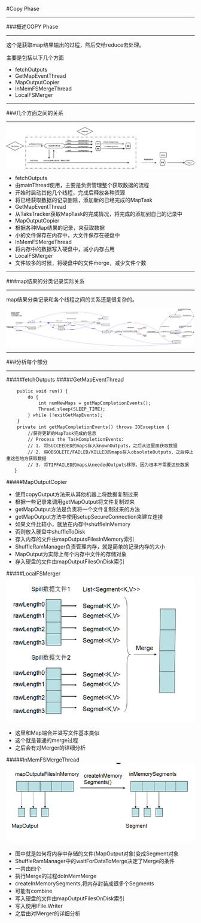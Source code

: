 #Copy Phase
***

###概述COPY Phase
***

这个是获取map结果输出的过程，然后交给reduce去处理。

主要是包括以下几个方面

* fetchOutputs
* GetMapEventThread
* MapOutputCopier
* InMemFSMergeThread 
* LocalFSMerger

***
###几个方面之间的关系
***
![CopyPhase](_image/4.1.CopyPhase.png)

* fetchOutputs
 * 由mainThread使用，主要是负责管理整个获取数据的流程
 * 开始时启动其他几个线程，完成后释放各种资源
 * 将已经获取数据的记录删除，添加新的已经完成的MapTask
* GetMapEventThread
 * 从TaksTracker获取MapTask的完成情况，将完成的添加到自己的记录中
* MapOutputCopier
 * 根据各种Map结果的记录，来获取数据
 * 小的文件保存在内存中，大文件保存在硬盘中
* InMemFSMergeThread 
 * 将内存中的数据写入硬盘中，减小内存占用
* LocalFSMerger
 * 文件较多的时候，将硬盘中的文件merge，减少文件个数

***
###map结果的分类记录实际关系
***

map结果分类记录和各个线程之间的关系还是很复杂的。

![CopyPhaseRecords](_image/4.2.CopyPhaseRecords.png)

***
###分析每个部分
***
#####fetchOutputs
#####GetMapEventThread
```
    public void run() {        
        do {
            int numNewMaps = getMapCompletionEvents();       
            Thread.sleep(SLEEP_TIME);
        } while (!exitGetMapEvents);
    }
    private int getMapCompletionEvents() throws IOException {
        //获得更新的MapTask完成的信息
        // Process the TaskCompletionEvents:
        // 1. 将SUCCEEDED的maps存入knownOutputs，之后从这里面获取数据
        // 2. 将OBSOLETE/FAILED/KILLED的maps存入obsoleteOutputs，之后停止重这些地方获取数据
        // 3. 将TIPFAILED的maps从neededOutputs移除，因为根本不需要这些数据
   }
```
#####MapOutputCopier

* 使用copyOutput方法来从其他机器上将数据复制过来
 * 根据一些记录来调用getMapOutput将文件复制过来
 * getMapOutput方法是负责将一个文件复制过来的方法
 * getMapOutput方法中使用setupSecureConnection来建立连接
 * 如果文件比较小，就放在内存中shuffleInMemory
 * 否则放入硬盘中shuffleToDisk
* 存入内存的文件由mapOutputsFilesInMemory索引
 * ShuffleRamManager负责管理内存，就是简单的记录内存的大小
 * MapOutput为实际上每个内存中文件的存储对象
* 存入硬盘的文件由mapOutputFilesOnDisk索引

#####LocalFSMerger
![Merge合并硬盘中的文件](_image/5.1.Merge.png)

* 这里和Map端合并溢写文件基本类似
* 这个就是普通的merge过程
* 之后会有对Merger的详细分析

#####InMemFSMergeThread
![将内存中的数据变成Segment](_image/5.2.InMemFSMergeThread.png)

* 图中就是如何将内存中存储的文件(MapOutput对象)变成Segment对象
* ShuffleRamManager中的waitForDataToMerge决定了Merge的条件
* 一共由四个
* 执行Merge的过程doInMemMerge
 * createInMemorySegments,将内存封装成很多个Segments
 * 可能有combine
 * 写入硬盘的文件由mapOutputFilesOnDisk索引
 * 写入使用IFile.Writer
* 之后由对Merger的详细分析
